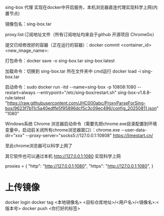 sing-box 代理 实现在docker中开启服务，本机浏览器直连代理实现科学上网(内置节点)

镜像包名：sing-box.tar

proxy.list:订阅地址文件（所有订阅地址均来自于github 开源项目 ChromeGo）

提交已经修改好的容器（正在运行的容器）：docker commit <container_id> <new_image_name>:<tag>

打包命令：docker save -o sing-box.tar sing-box:latest



加载命令：切换到 sing-box.tar 所在文件夹中 cmd运行 docker load -i sing-box.tar

启动命令：sudo docker run -itd --name=sing-box -p 10808:1080 --restart=always --entrypoint="/etc/sing-box/restart.sh" sing-box-v1.8.8-rule:latest "https://raw.githubusercontent.com/JHC000abc/ProxyParseForSing-box/9623f7b11c5a40edffe5f95896dcf5c3c09ec496/config_20250811.json" "1080"

Windows系统 Chrome 浏览器启动命令（需要先把chrome.exe目录配置到环境变量中，启动前关闭所有chrome浏览器窗口）：chrome.exe --user-data-dir="xxx" --proxy-server="socks5://127.0.0.1:10808"  https://limestart.cn/

至此chrome浏览器可以科学上网了

其它软件也可以通过本机 http://127.0.0.1:1080 实现科学上网

proxies = {
            "http": "http://127.0.0.1:1080",
            "https": "http://127.0.0.1:1080",
        }
        
# 上传镜像
docker login
docker tag <本地镜像名> <目标仓库地址>/<用户名>/<镜像名>:<版本号>
docker push <你打好的标签>










